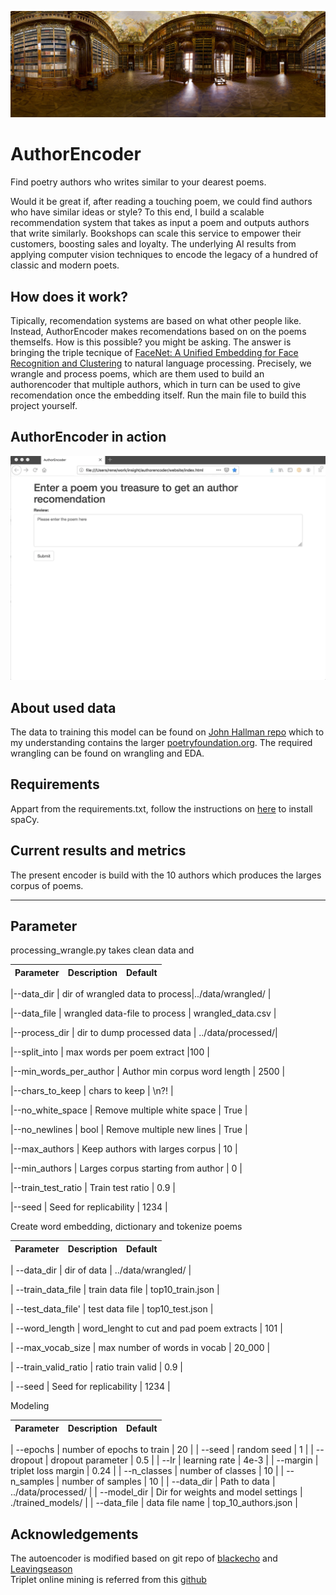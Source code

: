
![library.](./media/library_panoramic.jpg)
# AuthorEncoder

Find poetry authors who writes similar to your dearest poems.

Would it be great if,  after reading a touching poem, we could find authors who have similar ideas or style? To this end, I build a scalable recommendation system that takes  as input a poem and outputs authors that write similarly. Bookshops can scale this service to empower their customers, boosting sales and loyalty. The underlying AI results from applying computer vision techniques  to encode the legacy of a hundred of classic and modern poets. 

## How does it work?

Tipically, recomendation systems are based on what other people like. Instead, AuthorEncoder makes recomendations based on 
on the poems themselfs. How is this possible? you might be asking. The answer is bringing the triple tecnique of [FaceNet: A Unified Embedding for Face Recognition and Clustering](https://arxiv.org/abs/1503.03832) to natural language processing. Precisely, we wrangle and process poems, which are them used to build an authorencoder that multiple authors, which in turn can be used to give recomendation once the embedding itself. Run the main file to build this project yourself. 

## AuthorEncoder in action

![](./media/how_it_works.gif)

## About used data

The data to training this model can be found on [John Hallman repo](https://github.com/johnhallman/poem-data-processing) which to my understanding contains the larger [poetryfoundation.org](poetryfoundation.org). The required wrangling can be found on 
wrangling and EDA. 

## Requirements 

Appart from the requirements.txt, follow the instructions on [here](https://spacy.io/usage)
to install spaCy. 

## Current results and metrics

The present encoder is build with the 10 authors which produces the larges corpus of poems. 

---
## Parameter

processing_wrangle.py takes clean data and 

| Parameter  | Description | Default |
| ------------- | ------------- | ------------- |

|--data_dir | dir of wrangled data to process|../data/wrangled/ | 

|--data_file | wrangled data-file to process | wrangled_data.csv | 

|--process_dir | dir to dump processed data | ../data/processed/| 

|--split_into | max words per poem extract |100 |

|--min_words_per_author | Author min corpus word length | 2500 |

|--chars_to_keep | chars to keep  | \n?! |

|--no_white_space | Remove multiple white space | True |

|--no_newlines | bool | Remove multiple new lines | True |

|--max_authors | Keep authors with larges corpus | 10 |

|--min_authors | Larges corpus starting from author | 0 |

|--train_test_ratio | Train test ratio | 0.9 |

|--seed | Seed for replicability | 1234 |


Create word embedding, dictionary and tokenize poems

| Parameter  | Description | Default |
| ------------- | ------------- | ------------- |

| --data_dir | dir of data | ../data/wrangled/ |

| --train_data_file | train data file | top10_train.json | 

| --test_data_file' | test data file | top10_test.json |

| --word_length | word_lenght to cut and pad poem extracts | 101 |

| --max_vocab_size | max number of words in vocab  | 20_000 |

| --train_valid_ratio | ratio train valid  | 0.9 |

| --seed | Seed for replicability | 1234 |

Modeling

| Parameter  | Description | Default |
| ------------- | ------------- | ------------- |

| --epochs | number of epochs to train  | 20 |
| --seed | random seed | 1 |
| --dropout | dropout parameter | 0.5 |
| --lr | learning rate | 4e-3 | 
| --margin | triplet loss margin  | 0.24 |
| --n_classes | number of classes | 10 |
| --n_samples | number of samples | 10 |
| --data_dir | Path to data | ../data/processed/ | 
| --model_dir |  Dir for weights and model settings | ./trained_models/ | 
| --data_file | data file name | top_10_authors.json |

## Acknowledgements

The autoencoder is modified based on git repo of [blackecho](https://gist.github.com/blackecho/3a6e4d512d3aa8aa6cf9) and [Leavingseason](https://github.com/Leavingseason/rnn_recsys)  
Triplet online mining is referred from this [github](https://github.com/omoindrot/tensorflow-triplet-loss)
